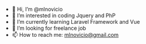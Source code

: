 - 👋 Hi, I’m @mlnovicio
- 👀 I’m interested in coding Jquery and PhP
- 🌱 I’m currently learning Laravel Framework and Vue
- 💞️ I’m looking for freelance job
- 📫 How to reach me: mlnovicio@gmail.com

<!---
mlnovicio/mlnovicio is a ✨ special ✨ repository because its `README.md` (this file) appears on your GitHub profile.
You can click the Preview link to take a look at your changes.
--->
